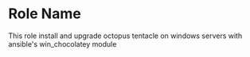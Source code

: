 Role Name
=========

This role install and upgrade octopus tentacle on windows servers with ansible's win_chocolatey module

